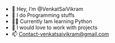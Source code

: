 - 👋 Hey, I’m @VenkatSaiVikram
- 👀 I do Programming stuffs
- 👨‍🏫 Currently Iam learning Python
- 💞️ I would love to work with projects
- 📫 Contact-venkatsaivikram@gmail.com 

<!---
VenkatSaiVikram/VenkatSaiVikram is a ✨ special ✨ repository because its `README.md` (this file) appears on your GitHub profile.
You can click the Preview link to take a look at your changes.
--->

